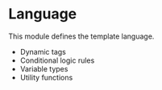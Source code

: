 # Language

This module defines the template language.

- Dynamic tags
- Conditional logic rules
- Variable types
- Utility functions
